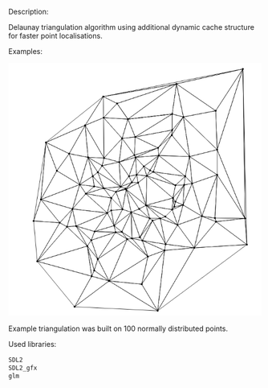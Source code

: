 Description:

Delaunay triangulation algorithm using additional dynamic cache structure for faster point localisations.



Examples:

![example pic](https://github.com/aprongushek/delaunay/blob/master/example.png)

Example triangulation was built on 100 normally distributed points.



Used libraries:

	SDL2
	SDL2_gfx
	glm